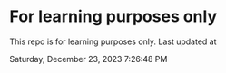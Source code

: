 # For learning purposes only
This repo is for learning purposes only.
Last updated at

Saturday, December 23, 2023 7:26:48 PM


